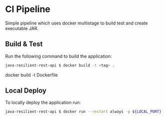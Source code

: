 # CI Pipeline

Simple pipeline which uses docker multistage to build test and create executable JAR.

## Build & Test
Run the following command to build the application:
 
```bash
java-resilient-rest-api $ docker build -t <tag> .
```
docker build -t <tag> Dockerfile
## Local Deploy 

To locally deploy the application run:
```bash
java-resilient-rest-api $ docker run --restart always -p ${LOCAL_PORT}:8080 ${SERVICE}
```
